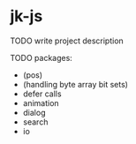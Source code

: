 jk-js
=====

TODO write project description

TODO packages:
  * (pos)
  * (handling byte array bit sets)
  * defer calls
  * animation
  * dialog
  * search
  * io
